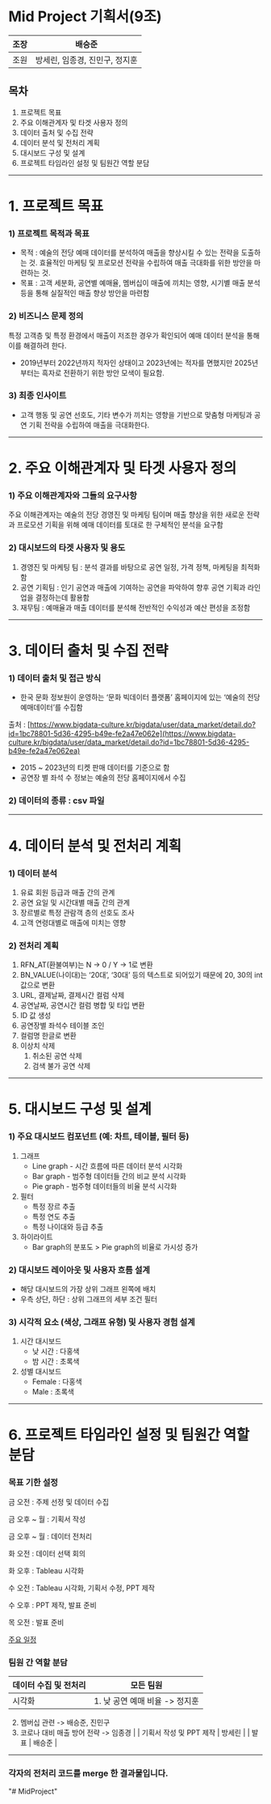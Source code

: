 # Mid Project 기획서(9조)

| 조장 | 배승준                         |
| ---- | ------------------------------ |
| 조원 | 방세린, 임종경, 진민구, 정지훈 |

## **목차**

1. 프로젝트 목표
2. 주요 이해관계자 및 타겟 사용자 정의
3. 데이터 출처 및 수집 전략
4. 데이터 분석 및 전처리 계획
5. 대시보드 구성 및 설계
6. 프로젝트 타임라인 설정 및 팀원간 역할 분담

---

# 1. 프로젝트 목표

### 1) 프로젝트 목적과 목표

- 목적 : 예술의 전당 예매 데이터를 분석하여 매출을 향상시킬 수 있는 전략을 도출하는 것. 효율적인 마케팅 및 프로모션 전략을 수립하여 매출 극대화를 위한 방안을 마련하는 것.
- 목표 : 고객 세분화, 공연별 예매율, 멤버십이 매출에 끼치는 영향, 시기별 매출 분석 등을 통해 실질적인 매출 향상 방안을 마련함

### 2) 비즈니스 문제 정의

특정 고객층 및 특정 환경에서 매출이 저조한 경우가 확인되어 예매 데이터 분석을 통해 이를 해결하려 한다.

- 2019년부터 2022년까지 적자인 상태이고 2023년에는 적자를 면했지만 2025년부터는 흑자로 전환하기 위한 방안 모색이 필요함.

### 3) 최종 인사이트

- 고객 행동 및 공연 선호도, 기타 변수가 끼치는 영향을 기반으로 맞춤형 마케팅과 공연 기획 전략을 수립하여 매출을 극대화한다.

---

# 2. 주요 이해관계자 및 타겟 사용자 정의

### 1) 주요 이해관계자와 그들의 요구사항

주요 이해관계자는 예술의 전당 경영진 및 마케팅 팀이며 매출 향상을 위한 새로운 전략과 프로모션 기획을 위해 예매 데이터를 토대로 한 구체적인 분석을 요구함

### 2) 대시보드의 타겟 사용자 및 용도

1. 경영진 및 마케팅 팀 : 분석 결과를 바탕으로 공연 일정, 가격 정책, 마케팅을 최적화함
2. 공연 기획팀 : 인기 공연과 매출에 기여하는 공연을 파악하여 향후 공연 기획과 라인업을 결정하는데 활용함
3. 재무팀 : 예매율과 매출 데이터를 분석해 전반적인 수익성과 예산 편성을 조정함

---

# 3. 데이터 출처 및 수집 전략

### 1) 데이터 출처 및 접근 방식

- 한국 문화 정보원이 운영하는 ‘문화 빅데이터 플랫폼’ 홈페이지에 있는 ‘예술의 전당 예매데이터’를 수집함

출처 : [https://www.bigdata-culture.kr/bigdata/user/data_market/detail.do?id=1bc78801-5d36-4295-b49e-fe2a47e062e](https://www.bigdata-culture.kr/bigdata/user/data_market/detail.do?id=1bc78801-5d36-4295-b49e-fe2a47e062ea)

- 2015 ~ 2023년의 티켓 판매 데이터를 기준으로 함
- 공연장 별 좌석 수 정보는 예술의 전당 홈페이지에서 수집

### 2) 데이터의 종류 : csv 파일

---

# 4. 데이터 분석 및 전처리 계획

### 1) 데이터 분석

1. 유료 회원 등급과 매출 간의 관계
2. 공연 요일 및 시간대별 매출 간의 관계
3. 장르별로 특정 관람객 층의 선호도 조사
4. 고객 연령대별로 매출에 미치는 영향

### 2) 전처리 계획

1. RFN_AT(환불여부)는 N → 0 / Y → 1로 변환
2. BN_VALUE(나이대)는 ‘20대’, ‘30대’ 등의 텍스트로 되어있기 때문에 20, 30의 int 값으로 변환
3. URL, 결제날짜, 결제시간 컬럼 삭제
4. 공연날짜, 공연시간 컬럼 병합 및 타입 변환
5. ID 값 생성
6. 공연장별 좌석수 테이블 조인
7. 컬럼명 한글로 변환
8. 이상치 삭제
   1. 취소된 공연 삭제
   2. 검색 불가 공연 삭제

---

# 5. 대시보드 구성 및 설계

### 1) 주요 대시보드 컴포넌트 (예: 차트, 테이블, 필터 등)

1. 그래프
   - Line graph - 시간 흐름에 따른 데이터 분석 시각화
   - Bar graph - 범주형 데이터들 간의 비교 분석 시각화
   - Pie graph - 범주형 데이터들의 비율 분석 시각화
2. 필터
   - 특정 장르 추출
   - 특정 연도 추출
   - 특정 나이대와 등급 추출
3. 하이라이트
   - Bar graph의 분포도 > Pie graph의 비율로 가시성 증가

### 2) 대시보드 레이아웃 및 사용자 흐름 설계

- 해당 대시보드의 가장 상위 그래프 왼쪽에 배치
- 우측 상단, 하단 : 상위 그래프의 세부 조건 필터

### 3) 시각적 요소 (색상, 그래프 유형) 및 사용자 경험 설계

1. 시간 대시보드
   - 낮 시간 : 다홍색
   - 밤 시간 : 초록색
2. 성별 대시보드
   - Female : 다홍색
   - Male : 초록색

---

# 6. 프로젝트 타임라인 설정 및 팀원간 역할 분담

### 목표 기한 설정

금 오전 : 주제 선정 및 데이터 수집

금 오후 ~ 월 : 기획서 작성

금 오후 ~ 월 : 데이터 전처리

화 오전 : 데이터 선택 회의

화 오후 : Tableau 시각화

수 오전 : Tableau 시각화, 기획서 수정, PPT 제작

수 오후 : PPT 제작, 발표 준비

목 오전 : 발표 준비

[주요 일정](https://www.notion.so/1200903f14ab80798407dae99aecba8d?pvs=21)

### 팀원 간 역할 분담

| 데이터 수집 및 전처리 | 모든 팀원                      |
| --------------------- | ------------------------------ |
| 시각화                | 1. 낮 공연 예매 비율 -> 정지훈 |

2. 멤버십 관련 -> 배승준, 진민구
3. 코로나 대비 매출 방어 전략 -> 임종경 |
   | 기획서 작성 및 PPT 제작 | 방세린 |
   | 발표 | 배승준 |

---

### 각자의 전처리 코드를 merge 한 결과물입니다.
"# MidProject" 
